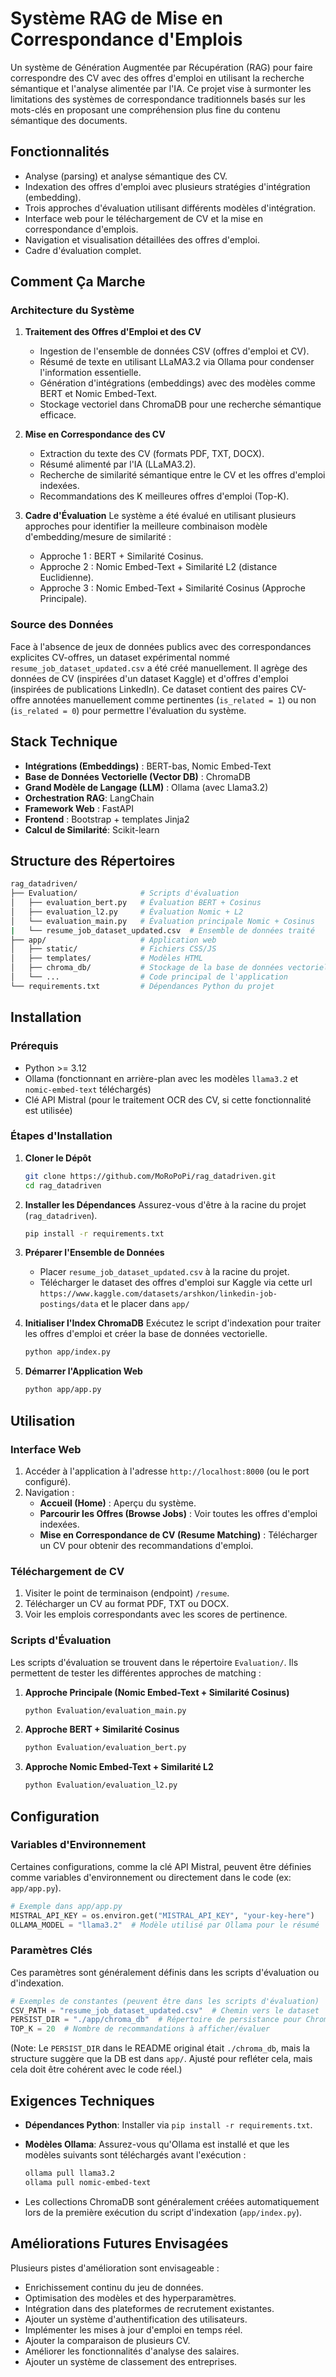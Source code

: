 # Système RAG de Mise en Correspondance d'Emplois

Un système de Génération Augmentée par Récupération (RAG) pour faire correspondre des CV avec des offres d'emploi en utilisant la recherche sémantique et l'analyse alimentée par l'IA. Ce projet vise à surmonter les limitations des systèmes de correspondance traditionnels basés sur les mots-clés en proposant une compréhension plus fine du contenu sémantique des documents.

## Fonctionnalités

- Analyse (parsing) et analyse sémantique des CV.
- Indexation des offres d'emploi avec plusieurs stratégies d'intégration (embedding).
- Trois approches d'évaluation utilisant différents modèles d'intégration.
- Interface web pour le téléchargement de CV et la mise en correspondance d'emplois.
- Navigation et visualisation détaillées des offres d'emploi.
- Cadre d'évaluation complet.

## Comment Ça Marche

### Architecture du Système

1. **Traitement des Offres d'Emploi et des CV**

      - Ingestion de l'ensemble de données CSV (offres d'emploi et CV).
      - Résumé de texte en utilisant LLaMA3.2 via Ollama pour condenser l'information essentielle.
      - Génération d'intégrations (embeddings) avec des modèles comme BERT et Nomic Embed-Text.
      - Stockage vectoriel dans ChromaDB pour une recherche sémantique efficace.

2. **Mise en Correspondance des CV**

      - Extraction du texte des CV (formats PDF, TXT, DOCX).
      - Résumé alimenté par l'IA (LLaMA3.2).
      - Recherche de similarité sémantique entre le CV et les offres d'emploi indexées.
      - Recommandations des K meilleures offres d'emploi (Top-K).

3. **Cadre d'Évaluation**
    Le système a été évalué en utilisant plusieurs approches pour identifier la meilleure combinaison modèle d'embedding/mesure de similarité :

      - Approche 1 : BERT + Similarité Cosinus.
      - Approche 2 : Nomic Embed-Text + Similarité L2 (distance Euclidienne).
      - Approche 3 : Nomic Embed-Text + Similarité Cosinus (Approche Principale).

### Source des Données

Face à l'absence de jeux de données publics avec des correspondances explicites CV-offres, un dataset expérimental nommé `resume_job_dataset_updated.csv` a été créé manuellement. Il agrège des données de CV (inspirées d'un dataset Kaggle) et d'offres d'emploi (inspirées de publications LinkedIn). Ce dataset contient des paires CV-offre annotées manuellement comme pertinentes (`is_related = 1`) ou non (`is_related = 0`) pour permettre l'évaluation du système.

## Stack Technique

- **Intégrations (Embeddings)** : BERT-bas, Nomic Embed-Text
- **Base de Données Vectorielle (Vector DB)** : ChromaDB
- **Grand Modèle de Langage (LLM)** : Ollama (avec Llama3.2)
- **Orchestration RAG**: LangChain
- **Framework Web** : FastAPI
- **Frontend** : Bootstrap + templates Jinja2
- **Calcul de Similarité**: Scikit-learn

## Structure des Répertoires

```bash
rag_datadriven/
├── Evaluation/              # Scripts d'évaluation
│   ├── evaluation_bert.py   # Évaluation BERT + Cosinus
│   ├── evaluation_l2.py     # Évaluation Nomic + L2
│   └── evaluation_main.py   # Évaluation principale Nomic + Cosinus
|   └── resume_job_dataset_updated.csv  # Ensemble de données traité
├── app/                     # Application web
│   ├── static/              # Fichiers CSS/JS
│   ├── templates/           # Modèles HTML
│   ├── chroma_db/           # Stockage de la base de données vectorielle
│   └── ...                  # Code principal de l'application
└── requirements.txt         # Dépendances Python du projet
```

## Installation

### Prérequis

- Python >= 3.12
- Ollama (fonctionnant en arrière-plan avec les modèles `llama3.2` et `nomic-embed-text` téléchargés)
- Clé API Mistral (pour le traitement OCR des CV, si cette fonctionnalité est utilisée)

### Étapes d'Installation

1. **Cloner le Dépôt**

    ```bash
    git clone https://github.com/MoRoPoPi/rag_datadriven.git
    cd rag_datadriven
    ```

2. **Installer les Dépendances**
    Assurez-vous d'être à la racine du projet (`rag_datadriven`).

    ```bash
    pip install -r requirements.txt
    ```

3. **Préparer l'Ensemble de Données**

      - Placer `resume_job_dataset_updated.csv` à la racine du projet.
      - Télécharger le dataset des offres d'emploi sur Kaggle via cette url `https://www.kaggle.com/datasets/arshkon/linkedin-job-postings/data` et le placer dans `app/`

4. **Initialiser l'Index ChromaDB**
    Exécutez le script d'indexation pour traiter les offres d'emploi et créer la base de données vectorielle.

    ```bash
    python app/index.py
    ```

5. **Démarrer l'Application Web**

    ```bash
    python app/app.py
    ```

## Utilisation

### Interface Web

1. Accéder à l'application à l'adresse `http://localhost:8000` (ou le port configuré).
2. Navigation :
      - **Accueil (Home)** : Aperçu du système.
      - **Parcourir les Offres (Browse Jobs)** : Voir toutes les offres d'emploi indexées.
      - **Mise en Correspondance de CV (Resume Matching)** : Télécharger un CV pour obtenir des recommandations d'emploi.

### Téléchargement de CV

1. Visiter le point de terminaison (endpoint) `/resume`.
2. Télécharger un CV au format PDF, TXT ou DOCX.
3. Voir les emplois correspondants avec les scores de pertinence.

### Scripts d'Évaluation

Les scripts d'évaluation se trouvent dans le répertoire `Evaluation/`. Ils permettent de tester les différentes approches de matching :

1. **Approche Principale (Nomic Embed-Text + Similarité Cosinus)**

    ```bash
    python Evaluation/evaluation_main.py
    ```

2. **Approche BERT + Similarité Cosinus**

    ```bash
    python Evaluation/evaluation_bert.py
    ```

3. **Approche Nomic Embed-Text + Similarité L2**

    ```bash
    python Evaluation/evaluation_l2.py
    ```

## Configuration

### Variables d'Environnement

Certaines configurations, comme la clé API Mistral, peuvent être définies comme variables d'environnement ou directement dans le code (ex: `app/app.py`).

```python
# Exemple dans app/app.py
MISTRAL_API_KEY = os.environ.get("MISTRAL_API_KEY", "your-key-here")
OLLAMA_MODEL = "llama3.2"  # Modèle utilisé par Ollama pour le résumé
```

### Paramètres Clés

Ces paramètres sont généralement définis dans les scripts d'évaluation ou d'indexation.

```python
# Exemples de constantes (peuvent être dans les scripts d'évaluation)
CSV_PATH = "resume_job_dataset_updated.csv"  # Chemin vers le dataset
PERSIST_DIR = "./app/chroma_db"  # Répertoire de persistance pour ChromaDB
TOP_K = 20  # Nombre de recommandations à afficher/évaluer
```

(Note: Le `PERSIST_DIR` dans le README original était `./chroma_db`, mais la structure suggère que la DB est dans `app/`. Ajusté pour refléter cela, mais cela doit être cohérent avec le code réel.)

## Exigences Techniques

- **Dépendances Python**: Installer via `pip install -r requirements.txt`.
- **Modèles Ollama**: Assurez-vous qu'Ollama est installé et que les modèles suivants sont téléchargés avant l'exécution :

    ```bash
    ollama pull llama3.2
    ollama pull nomic-embed-text
    ```

- Les collections ChromaDB sont généralement créées automatiquement lors de la première exécution du script d'indexation (`app/index.py`).

## Améliorations Futures Envisagées

Plusieurs pistes d'amélioration sont envisageable :

- Enrichissement continu du jeu de données.
- Optimisation des modèles et des hyperparamètres.
- Intégration dans des plateformes de recrutement existantes.
- Ajouter un système d'authentification des utilisateurs.
- Implémenter les mises à jour d'emploi en temps réel.
- Ajouter la comparaison de plusieurs CV.
- Améliorer les fonctionnalités d'analyse des salaires.
- Ajouter un système de classement des entreprises.
